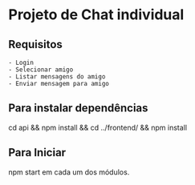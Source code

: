 # Projeto de Chat individual
## Requisitos
    - Login
    - Selecionar amigo
    - Listar mensagens do amigo
    - Enviar mensagem para amigo

## Para instalar dependências 
cd api && npm install && cd ../frontend/ && npm install

## Para Iniciar
npm start em cada um dos módulos.
